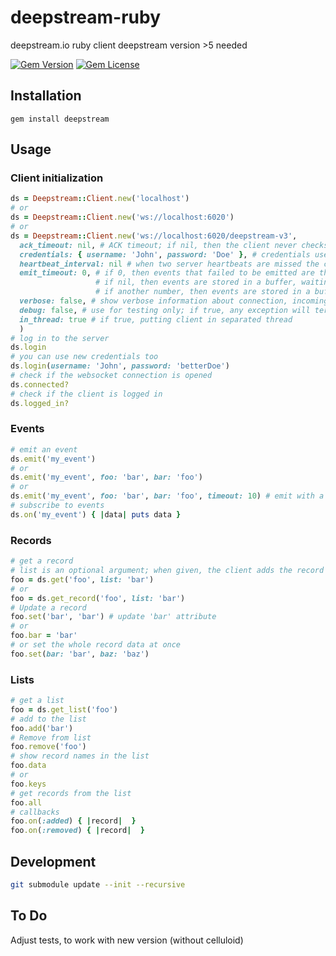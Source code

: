 # deepstream-ruby

deepstream.io ruby client
deepstream version >5 needed

[![Gem Version](https://badge.fury.io/rb/deepstream.svg)](http://badge.fury.io/rb/deepstream)
[![Gem License](https://img.shields.io/badge/license-Apache-blue.svg)](https://github.com/Currency-One/deepstream-ruby/blob/master/LICENSE)

## Installation

```
gem install deepstream
```

## Usage

### Client initialization
```ruby
ds = Deepstream::Client.new('localhost')
# or
ds = Deepstream::Client.new('ws://localhost:6020')
# or
ds = Deepstream::Client.new('ws://localhost:6020/deepstream-v3',
  ack_timeout: nil, # ACK timeout; if nil, then the client never checks ACK timeout errors
  credentials: { username: 'John', password: 'Doe' }, # credentials used to authorise the client
  heartbeat_interval: nil # when two server heartbeats are missed the client considers the connection to be lost
  emit_timeout: 0, # if 0, then events that failed to be emitted are thrown away
                   # if nil, then events are stored in a buffer, waiting for reconnection
                   # if another number, then events are stored in a buffer and sent if the client reconnects in emit_timeout seconds
  verbose: false, # show verbose information about connection, incoming and outgoing messages etc.
  debug: false, # use for testing only; if true, any exception will terminate the client
  in_thread: true # if true, putting client in separated thread
  )
# log in to the server
ds.login
# you can use new credentials too
ds.login(username: 'John', password: 'betterDoe')
# check if the websocket connection is opened
ds.connected?
# check if the client is logged in
ds.logged_in?
```
### Events
```ruby
# emit an event
ds.emit('my_event')
# or
ds.emit('my_event', foo: 'bar', bar: 'foo')
# or
ds.emit('my_event', foo: 'bar', bar: 'foo', timeout: 10) # emit with a custom timeout
# subscribe to events
ds.on('my_event') { |data| puts data }
```
### Records
```ruby
# get a record
# list is an optional argument; when given, the client adds the record to a list with given name
foo = ds.get('foo', list: 'bar')
# or
foo = ds.get_record('foo', list: 'bar')
# Update a record
foo.set('bar', 'bar') # update 'bar' attribute
# or
foo.bar = 'bar'
# or set the whole record data at once
foo.set(bar: 'bar', baz: 'baz')
```
### Lists
```ruby
# get a list
foo = ds.get_list('foo')
# add to the list
foo.add('bar')
# Remove from list
foo.remove('foo')
# show record names in the list
foo.data
# or
foo.keys
# get records from the list
foo.all
# callbacks
foo.on(:added) { |record|  }
foo.on(:removed) { |record|  }
```


## Development

```bash
git submodule update --init --recursive
```


## To Do

Adjust tests, to work with new version (without celluloid)